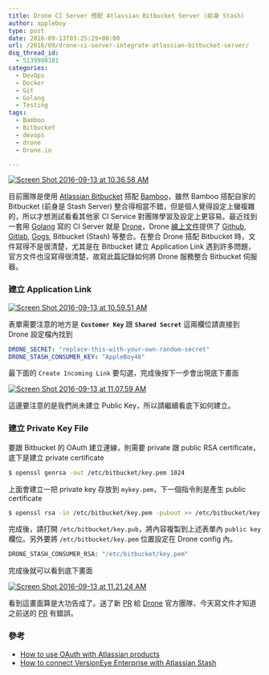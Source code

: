 ```yaml
---
title: Drone CI Server 搭配 Atlassian Bitbucket Server (前身 Stash)
author: appleboy
type: post
date: 2016-09-13T03:25:29+00:00
url: /2016/09/drone-ci-server-integrate-atlassian-bitbucket-server/
dsq_thread_id:
  - 5139988181
categories:
  - DevOps
  - Docker
  - Git
  - Golang
  - Testing
tags:
  - Bamboo
  - Bitbucket
  - devops
  - drone
  - Drone.io

---
```

<a data-flickr-embed="true"  href="https://www.flickr.com/photos/appleboy/29645454615/in/dateposted-public/" title="Screen Shot 2016-09-13 at 10.36.58 AM"><img src="https://i2.wp.com/c8.staticflickr.com/9/8044/29645454615_79d329eacb_z.jpg?resize=640%2C361&#038;ssl=1" alt="Screen Shot 2016-09-13 at 10.36.58 AM" data-recalc-dims="1" /></a>

目前團隊是使用 [Atlassian Bitbucket][1] 搭配 [Bamboo][2]，雖然 Bamboo 搭配自家的 Bitbucket (前身是 Stash Server) 整合得相當不錯，但是個人覺得設定上蠻複雜的，所以才想測試看看其他家 CI Service 對團隊學習及設定上更容易。最近找到一套用 [Golang][3] 寫的 CI Server 就是 [Drone][4]，Drone [線上文件][5]提供了 [Github][6], [Gitlab][7], [Gogs][8], Bitbucket (Stash) 等整合。在整合 Drone 搭配 Bitbucket 時，文件寫得不是很清楚，尤其是在 Bitbucket 建立 Application Link 遇到許多問題，官方文件也沒寫得很清楚，故寫此篇記錄如何將 Drone 服務整合 Bitbucket 伺服器。

<!--more-->

### 建立 Application Link

<a data-flickr-embed="true"  href="https://www.flickr.com/photos/appleboy/29534966392/in/dateposted-public/" title="Screen Shot 2016-09-13 at 10.59.51 AM"><img src="https://i2.wp.com/c1.staticflickr.com/9/8524/29534966392_7978a89b1c_o.png?resize=481%2C713&#038;ssl=1" alt="Screen Shot 2016-09-13 at 10.59.51 AM" data-recalc-dims="1" /></a>

表單需要注意的地方是 **`Customer Key`** 跟 **`Shared Secret`** 這兩欄位請直接到 Drone 設定檔內找到

```yml
DRONE_SECRET: "replace-this-with-your-own-random-secret"
DRONE_STASH_CONSUMER_KEY: "AppleBoy46"
```

最下面的 `Create Incoming Link` 要勾選，完成後按下一步會出現底下畫面

<a data-flickr-embed="true"  href="https://www.flickr.com/photos/appleboy/29355412370/in/dateposted-public/" title="Screen Shot 2016-09-13 at 11.07.59 AM"><img src="https://i2.wp.com/c1.staticflickr.com/9/8305/29355412370_64468fd44b_o.png?resize=484%2C498&#038;ssl=1" alt="Screen Shot 2016-09-13 at 11.07.59 AM" data-recalc-dims="1" /></a>

這邊要注意的是我們尚未建立 Public Key，所以請繼續看底下如何建立。

### 建立 Private Key File

要跟 Bitbucket 的 OAuth 建立連線，則需要 private 跟 public RSA certificate，底下是建立 private certificate

```bash
$ openssl genrsa -out /etc/bitbucket/key.pem 1024
```

上面會建立一把 private key 存放到 `mykey.pem`，下一個指令則是產生 public certificate

```bash
$ openssl rsa -in /etc/bitbucket/key.pem -pubout >> /etc/bitbucket/key.pub
```

完成後，請打開 `/etc/bitbucket/key.pub`，將內容複製到上述表單內 `public key` 欄位。另外要將 `/etc/bitbucket/key.pem` 位置設定在 Drone config 內。

```bash
DRONE_STASH_CONSUMER_RSA: "/etc/bitbucket/key.pem"
```

完成後就可以看到底下畫面

<a data-flickr-embed="true"  href="https://www.flickr.com/photos/appleboy/29646154235/in/dateposted-public/" title="Screen Shot 2016-09-13 at 11.21.24 AM"><img src="https://i1.wp.com/c1.staticflickr.com/9/8056/29646154235_d8e02723b1_o.png?resize=583%2C344&#038;ssl=1" alt="Screen Shot 2016-09-13 at 11.21.24 AM" data-recalc-dims="1" /></a>

看到這畫面算是大功告成了。送了新 [PR][9] 給 [Drone][10] 官方團隊，今天寫文件才知道之前送的 [PR][11] 有錯誤。

### 參考

  * [How to use OAuth with Atlassian products][12]
  * [How to connect VersionEye Enterprise with Atlassian Stash][13]

 [1]: https://www.atlassian.com/software/bitbucket/server
 [2]: https://www.atlassian.com/software/bamboo
 [3]: https://golang.org/
 [4]: https://drone.io/
 [5]: http://readme.drone.io/
 [6]: https://github.com/
 [7]: https://about.gitlab.com/
 [8]: https://gogs.io/
 [9]: https://github.com/drone/docs/pull/180
 [10]: https://github.com/drone/drone
 [11]: https://github.com/drone/docs/pull/169
 [12]: https://www.mibexsoftware.com/blog/how-to-use-oauth-with-atlassian-products/
 [13]: https://blog.versioneye.com/2014/10/06/how-to-connect-versioneye-enterprise-with-atlassian-stash/